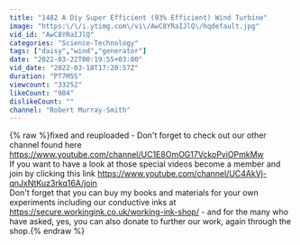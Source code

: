 ```yaml
---
title: "1482 A Diy Super Efficient (93% Efficient) Wind Turbine"
image: "https:\/\/i.ytimg.com\/vi\/AwC8YRaIJlQ\/hqdefault.jpg"
vid_id: "AwC8YRaIJlQ"
categories: "Science-Technology"
tags: ["daisy","wind","generator"]
date: "2022-03-22T00:19:55+03:00"
vid_date: "2022-03-18T17:20:57Z"
duration: "PT7M5S"
viewcount: "33252"
likeCount: "984"
dislikeCount: ""
channel: "Robert Murray-Smith"
---
```

{% raw %}fixed and reuploaded - Don't forget to check out our other channel found here <a rel="nofollow" target="blank" href="https://www.youtube.com/channel/UC1E8OmOG17VckoPviOPmkMw">https://www.youtube.com/channel/UC1E8OmOG17VckoPviOPmkMw</a><br />If you want to have a look at those special videos become a member and join by clicking this link <a rel="nofollow" target="blank" href="https://www.youtube.com/channel/UC4AkVj-qnJxNtKuz3rkq16A/join">https://www.youtube.com/channel/UC4AkVj-qnJxNtKuz3rkq16A/join</a><br />Don't forget that you can buy my books and materials for your own experiments including our conductive inks at <a rel="nofollow" target="blank" href="https://secure.workingink.co.uk/working-ink-shop/">https://secure.workingink.co.uk/working-ink-shop/</a>    - and for the many who have asked, yes, you can also donate to further our work, again through the shop.{% endraw %}
